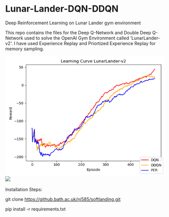 # Lunar-Lander-DQN-DDQN
Deep Reinforcement Learning on Lunar Lander gym environment

This repo contains the files for the Deep Q-Network and Double Deep Q-Network used to solve the OpenAI Gym Environment called 'LunarLander-v2'.
I have used Experience Replay and Priortized Experience Replay for memory sampling.

<img src="/src/plots/LunarLander-v2_result_20240510025357.png"/>

<img src="lunarLanderResult.gif"/>

Installation Steps:

git clone https://github.bath.ac.uk/nj585/softlanding.git

pip install -r requirements.txt


